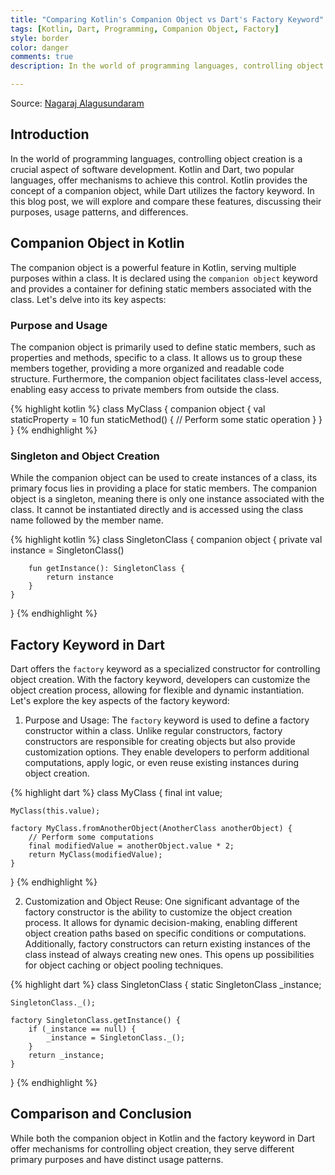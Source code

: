 ```yaml
---
title: "Comparing Kotlin's Companion Object vs Dart's Factory Keyword"
tags: [Kotlin, Dart, Programming, Companion Object, Factory]
style: border
color: danger
comments: true
description: In the world of programming languages, controlling object creation is a crucial aspect of software development. Kotlin and Dart, two popular languages, offer mechanisms to achieve this control.

---
```

Source: [Nagaraj Alagusundaram](https://www.nagaraj.com.au)

## Introduction

In the world of programming languages, controlling object creation is a crucial aspect of software development. Kotlin and Dart, two popular languages, offer mechanisms to achieve this control. Kotlin provides the concept of a companion object, while Dart utilizes the factory keyword. In this blog post, we will explore and compare these features, discussing their purposes, usage patterns, and differences.

## Companion Object in Kotlin

The companion object is a powerful feature in Kotlin, serving multiple purposes within a class. It is declared using the `companion object` keyword and provides a container for defining static members associated with the class. Let's delve into its key aspects:

### Purpose and Usage

The companion object is primarily used to define static members, such as properties and methods, specific to a class. It allows us to group these members together, providing a more organized and readable code structure. Furthermore, the companion object facilitates class-level access, enabling easy access to private members from outside the class.

{% highlight kotlin %}
class MyClass {
    companion object {
        val staticProperty = 10
        fun staticMethod() {
            // Perform some static operation
        }
    }
}
{% endhighlight %}

### Singleton and Object Creation

While the companion object can be used to create instances of a class, its primary focus lies in providing a place for static members. The companion object is a singleton, meaning there is only one instance associated with the class. It cannot be instantiated directly and is accessed using the class name followed by the member name.

{% highlight kotlin %}
class SingletonClass {
    companion object {
        private val instance = SingletonClass()

        fun getInstance(): SingletonClass {
            return instance
        }
    }
}
{% endhighlight %}

## Factory Keyword in Dart

Dart offers the `factory` keyword as a specialized constructor for controlling object creation. With the factory keyword, developers can customize the object creation process, allowing for flexible and dynamic instantiation. Let's explore the key aspects of the factory keyword:

1. Purpose and Usage:
   The `factory` keyword is used to define a factory constructor within a class. Unlike regular constructors, factory constructors are responsible for creating objects but also provide customization options. They enable developers to perform additional computations, apply logic, or even reuse existing instances during object creation.

{% highlight dart %}
class MyClass {
    final int value;

    MyClass(this.value);

    factory MyClass.fromAnotherObject(AnotherClass anotherObject) {
        // Perform some computations
        final modifiedValue = anotherObject.value * 2;
        return MyClass(modifiedValue);
    }
}
{% endhighlight %}

2. Customization and Object Reuse:
   One significant advantage of the factory constructor is the ability to customize the object creation process. It allows for dynamic decision-making, enabling different object creation paths based on specific conditions or computations. Additionally, factory constructors can return existing instances of the class instead of always creating new ones. This opens up possibilities for object caching or object pooling techniques.

{% highlight dart %}
class SingletonClass {
    static SingletonClass _instance;

    SingletonClass._();

    factory SingletonClass.getInstance() {
        if (_instance == null) {
            _instance = SingletonClass._();
        }
        return _instance;
    }
}
{% endhighlight %}

## Comparison and Conclusion

While both the companion object in Kotlin and the factory keyword in Dart offer mechanisms for controlling object creation, they serve different primary purposes and have distinct usage patterns.
